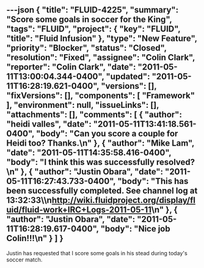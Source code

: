 ---json
{
  "title": "FLUID-4225",
  "summary": "Score some goals in soccer for the King",
  "tags": "FLUID",
  "project": {
    "key": "FLUID",
    "title": "Fluid Infusion"
  },
  "type": "New Feature",
  "priority": "Blocker",
  "status": "Closed",
  "resolution": "Fixed",
  "assignee": "Colin Clark",
  "reporter": "Colin Clark",
  "date": "2011-05-11T13:00:04.344-0400",
  "updated": "2011-05-11T16:28:19.621-0400",
  "versions": [],
  "fixVersions": [],
  "components": [
    "Framework"
  ],
  "environment": null,
  "issueLinks": [],
  "attachments": [],
  "comments": [
    {
      "author": "heidi valles",
      "date": "2011-05-11T13:41:18.561-0400",
      "body": "Can you score a couple for Heidi too? Thanks.\n"
    },
    {
      "author": "Mike Lam",
      "date": "2011-05-11T14:35:58.416-0400",
      "body": "I think this was successfully resolved?\n"
    },
    {
      "author": "Justin Obara",
      "date": "2011-05-11T16:27:43.733-0400",
      "body": "This has been successfully completed. See channel log at 13:32:33\\\n<http://wiki.fluidproject.org/display/fluid/fluid-work+IRC+Logs-2011-05-11>\n"
    },
    {
      "author": "Justin Obara",
      "date": "2011-05-11T16:28:19.617-0400",
      "body": "Nice job Colin!!!\n"
    }
  ]
}
---
Justin has requested that I score some goals in his stead during today's soccer match.

        